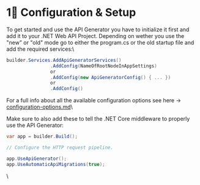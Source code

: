 # 1⃣ Configuration & Setup

To get started and use the API Generator you have to initialize it first and add it to your .NET Web API Project. Depending on wether you use the "new" or "old" mode go to either the program.cs or the old startup file and add the required services:\


```csharp
builder.Services.AddApiGeneratorServices()
                .AddConfig(NameOfRootNodeInAppSettings)
                or
                .AddConfig(new ApiGeneratorConfig() { ... })
                or
                .AddConfig()
```

For a full info about all the available configuration options see here -> [configuration-options.md](reference/documentation/configuration-options.md "mention")\


Make sure to also add these to tell the .NET Core middleware to properly use the API Generator:

```csharp
var app = builder.Build();

// Configure the HTTP request pipeline.

app.UseApiGenerator();
app.UseAutomaticApiMigrations(true);
```

\
